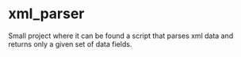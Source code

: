 # xml_parser

Small project where it can be found a script that parses xml data and returns only a given set of data fields.
